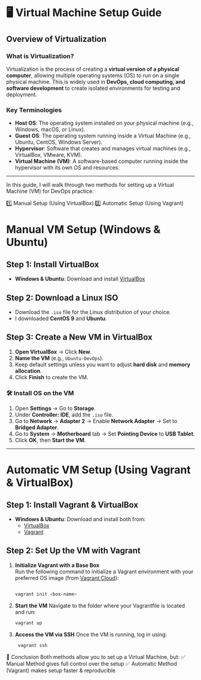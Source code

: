 # 🖥️ Virtual Machine Setup Guide

## Overview of Virtualization  

### What is Virtualization?  
Virtualization is the process of creating a **virtual version of a physical computer**, allowing multiple operating systems (OS) to run on a single physical machine. This is widely used in **DevOps, cloud computing, and software development** to create isolated environments for testing and deployment.  

### Key Terminologies  

- **Host OS**: The operating system installed on your physical machine (e.g., Windows, macOS, or Linux).  
- **Guest OS**: The operating system running inside a Virtual Machine (e.g., Ubuntu, CentOS, Windows Server).  
- **Hypervisor**: Software that creates and manages virtual machines (e.g., VirtualBox, VMware, KVM).  
- **Virtual Machine (VM)**: A software-based computer running inside the hypervisor with its own OS and resources.  

---


In this guide, I will walk through two methods for setting up a Virtual Machine (VM) for DevOps practice:

1️⃣ Manual Setup (Using VirtualBox)
2️⃣ Automatic Setup (Using Vagrant)


# Manual VM Setup (Windows & Ubuntu)

## Step 1: Install VirtualBox
- **Windows & Ubuntu**: Download and install [VirtualBox](https://www.virtualbox.org/)

## Step 2: Download a Linux ISO
- Download the `.iso` file for the Linux distribution of your choice.
- I downloaded **CentOS 9** and **Ubuntu**.

## Step 3: Create a New VM in VirtualBox

1. **Open VirtualBox** → Click **New**.
2. **Name the VM** (e.g., `Ubuntu-DevOps`).
3. Keep default settings unless you want to adjust **hard disk** and **memory allocation**.
4. Click **Finish** to create the VM.

### 🛠 Install OS on the VM
1. Open **Settings** → Go to **Storage**.
2. Under **Controller: IDE**, add the `.iso` file.
3. Go to **Network** → **Adapter 2** → Enable **Network Adapter** → Set to **Bridged Adapter**.
4. Go to **System** → **Motherboard** tab → Set **Pointing Device** to **USB Tablet**.
5. Click **OK**, then **Start the VM**.

---

# Automatic VM Setup (Using Vagrant & VirtualBox)

## Step 1: Install Vagrant & VirtualBox
- **Windows & Ubuntu**: Download and install both from:  
  - [VirtualBox](https://www.virtualbox.org/)  
  - [Vagrant](https://developer.hashicorp.com/vagrant/downloads)  

## Step 2: Set Up the VM with Vagrant

1. **Initialize Vagrant with a Base Box**  
   Run the following command to initialize a Vagrant environment with your preferred OS image (from [Vagrant Cloud](https://app.vagrantup.com/)):  
   ```sh

   vagrant init <box-name>

2. **Start the VM**
   Navigate to the folder where your Vagrantfile is located and run:
      ```sh
      vagrant up

3. **Access the VM via SSH**
   Once the VM is running, log in using:
   ```sh
    vagrant ssh


📌 Conclusion
Both methods allow you to set up a Virtual Machine, but:
✅ Manual Method gives full control over the setup
✅ Automatic Method (Vagrant) makes setup faster & reproducible
